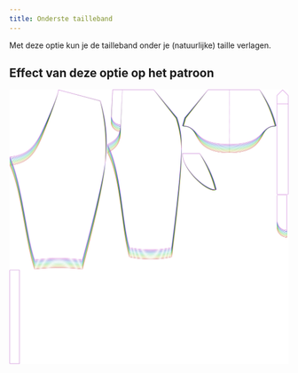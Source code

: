 ```yaml
---
title: Onderste tailleband
---
```


Met deze optie kun je de tailleband onder je (natuurlijke) taille verlagen.


## Effect van deze optie op het patroon
![Deze afbeelding toont het effect van deze optie door meerdere varianten die een andere waarde hebben voor deze optie te vervangen](cornelius_waistbandbelowwaist_sample.svg "Effect van deze optie op het patroon")
